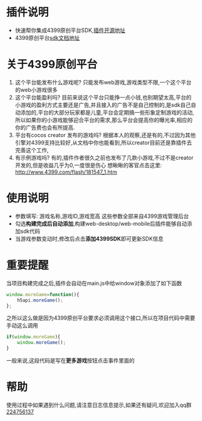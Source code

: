 # 插件说明
- 快速帮你集成4399原创平台SDK,[插件开源地址](https://github.com/tidys/CocosCreatorPlugins/tree/master/packages/plugin-4399-web-js-sdk)
- 4399原创平台[sdk文档地址](http://www.4399api.com/res/api/html5)

# 关于4399原创平台
1. 这个平台能发布什么游戏呢?
只能发布web游戏,游戏类型不限,一个这个平台的web小游戏很多
2. 这个平台能盈利吗?
目前来说这个平台只能挣一点小钱,也别期望太高,平台的小游戏的盈利方式主要还是广告,并且接入的广告不是自己控制的,是sdk自己自动添加的,平台的大部分玩家都是儿童,平台会定期搞一些形象定制游戏的活动,所以如果你的小游戏能够迎合平台的需求,那么平台会提高你的曝光率,相应的你的广告费也会有所提高.
3. 平台有cocos creator 发布的游戏吗?
根据本人的观察,还是有的,不过因为其他引擎对4399支持比较好,从文档中你也能看到,所以creator目前还是靠插件去完善这个工作,
4. 有示例游戏吗?
有的,插件作者很久之前也发布了几款小游戏,不过不是creator开发的,但是收益几乎为0,一度很是伤心
想瞅瞅的客官点击这里:   http://www.4399.com/flash/181547_1.htm

# 使用说明
- 参数填写: 游戏名称,游戏ID,游戏宽高 这些参数全部来自4399游戏管理后台
- 勾选**构建完成后自动添加**,构建web-desktop/web-mobile后插件能够自动添加sdk代码
- 当游戏参数变动时,修改后点击**添加4399SDK**即可更新SDK信息
# 重要提醒
当项目构建完成之后,插件会自动在main.js中给window对象添加了如下函数
```javascript
window.moreGame=function(){
    h5api.moreGame();
};
```
之所以这么做是因为4399原创平台要求必须调用这个接口,所以在项目代码中需要手动这么调用
```javascript
if(window.moreGame){
    window.moreGame();
}
```
一般来说,这段代码是写在**更多游戏**按钮点击事件里面的
# 帮助
使用过程中如果遇到什么问题,请注意日志信息提示,如果还有疑问,欢迎加入qq群
[224756137](https://jq.qq.com/?_wv=1027&k=5goXSzL)